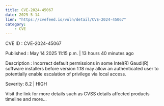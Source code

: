 ```yaml
---
title: CVE-2024-45067
date: 2025-5-14
lien: "https://cvefeed.io/vuln/detail/CVE-2024-45067"
category:
    - CVE
---
```


CVE ID : CVE-2024-45067

Published :  May 14
2025
11:15 p.m. | 13 hours
40 minutes ago

Description : Incorrect default permissions in some Intel(R) Gaudi(R) software installers before version 1.18 may allow an authenticated user to potentially enable escalation of privilege via local access.

Severity: 8.2 | HIGH

Visit the link for more details
such as CVSS details
affected products
timeline
and more...
